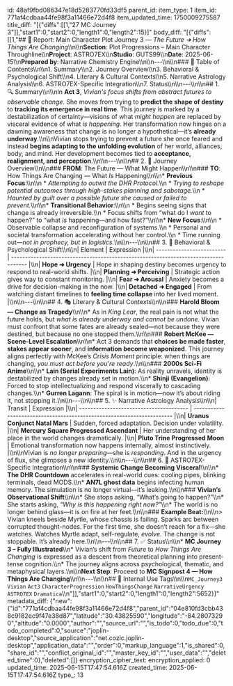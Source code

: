 id: 48af9fbd086347e18d5283770fd33df5
parent_id: 
item_type: 1
item_id: 771af4cdbaa44fe98f3a11466e72d4f8
item_updated_time: 1750009275587
title_diff: "[{\"diffs\":[[1,\"27 MC Journey 3\"]],\"start1\":0,\"start2\":0,\"length1\":0,\"length2\":15}]"
body_diff: "[{\"diffs\":[[1,\"## 📘 Report: Main Character Plot Journey 3 — *The Future ➜ How Things Are Changing*\\\n\\\n**Section**: Plot Progressions – Main Character Throughline\\\n**Project**: ASTRO7EX\\\n**Studio**: GUTS99\\\n**Date**: 2025-06-15\\\n**Prepared by**: Narrative Chemistry Engine\\\n\\\n---\\\n\\\n### 🧩 Table of Contents\\\n\\\n1. Summary\\\n2. Journey Overview\\\n3. Behavioral & Psychological Shift\\\n4. Literary & Cultural Contexts\\\n5. Narrative Astrology Analysis\\\n6. ASTRO7EX-Specific Integration\\\n7. Status\\\n\\\n---\\\n\\\n## 1. 🔍 Summary\\\n\\\nIn **Act 3**, *Vivian's focus shifts from abstract futures to observable change*. She moves from trying to **predict the shape of destiny** to **tracking its emergence in real time**. This journey is marked by a destabilization of certainty—visions of what *might happen* are replaced by visceral evidence of what *is happening*. Her transformation now hinges on a dawning awareness that change is no longer a hypothetical—it’s **already underway**.\\\n\\\nVivian stops trying to prevent a future she once feared and instead **begins adapting to the unfolding evolution** of her world, alliances, body, and mind. Her development becomes tied to **acceptance, realignment, and perception**.\\\n\\\n---\\\n\\\n## 2. 🌠 Journey Overview\\\n\\\n### **FROM**: The Future — What Might Happen\\\n\\\n### **TO**: How Things Are Changing — What *Is* Happening\\\n\\\n* **Previous Focus**:\\\n\\\n  * *Attempting to outwit the DHR Protocol.*\\\n  * *Trying to reshape potential outcomes through high-stakes planning and sabotage.*\\\n  * *Haunted by guilt over a possible future she caused or failed to prevent.*\\\n\\\n* **Transitional Behavior**:\\\n\\\n  * Begins seeing signs that change is already irreversible.\\\n  * Focus shifts from “what do I *want* to happen?” to “what *is* happening—and how fast?”\\\n\\\n* **New Focus**:\\\n\\\n  * Observable collapse and reconfiguration of systems.\\\n  * Personal and societal transformation accelerating without her control.\\\n  * Time running out—*not in prophecy, but in logistics.*\\\n\\\n---\\\n\\\n## 3. 🧠 Behavioral & Psychological Shift\\\n\\\n| Element                   | Expression                                                                          |\\\n| ------------------------- | ----------------------------------------------------------------------------------- |\\\n| **Hope ➜ Urgency**        | Hope in shaping destiny becomes urgency to respond to real-world shifts.            |\\\n| **Planning ➜ Perceiving** | Strategic action gives way to constant monitoring.                                  |\\\n| **Fear ➜ Arousal**        | Anxiety becomes a drive for decision-making in the now.                             |\\\n| **Detached ➜ Engaged**    | From watching distant timelines to **feeling time collapse** into her lived moment. |\\\n\\\n---\\\n\\\n## 4. 🎭 Literary & Cultural Contexts\\\n\\\n### **Harold Bloom — Change as Tragedy**\\\n\\\n* As in *King Lear*, the real pain is not what the future holds, but *what is already underway and cannot be undone*. Vivian must confront that some fates are already sealed—not because they were destined, but because no one stopped them.\\\n\\\n### **Robert McKee — Scene-Level Escalation**\\\n\\\n* Act 3 demands that **choices be made faster**, **stakes appear sooner**, and **information become weaponized**. This journey aligns perfectly with McKee’s *Crisis Moment* principle: when things are changing, *you must act before you're ready*.\\\n\\\n### **2000s Sci-Fi Anime**\\\n\\\n* **Lain (Serial Experiments Lain)**: As reality unravels, identity is destabilized by changes already set in motion.\\\n* **Shinji (Evangelion)**: Forced to stop intellectualizing and respond viscerally to cascading changes.\\\n* **Gurren Lagann**: The spiral is in motion—now it’s about riding it, not stopping it.\\\n\\\n---\\\n\\\n## 5. ✨ Narrative Astrology Analysis\\\n\\\n| Transit                                 | Expression                                                             |\\\n| --------------------------------------- | ---------------------------------------------------------------------- |\\\n| **Uranus Conjunct Natal Mars**          | Sudden, forced adaptation. Decision under volatility.                  |\\\n| **Mercury Square Progressed Ascendant** | Her understanding of her place in the world changes dramatically.      |\\\n| **Pluto Trine Progressed Moon**         | Emotional transformation now happens internally, almost instinctively. |\\\n\\\nVivian is *no longer preparing*—she is *responding*. And in the urgency of flux, she glimpses a new identity.\\\n\\\n---\\\n\\\n## 6. 🔧 ASTRO7EX-Specific Integration\\\n\\\n### **Systemic Change Becoming Visceral**\\\n\\\n* **The DHR Countdown** accelerates in real-world cues: cooling pipes, blinking terminals, dead MODS.\\\n* **AN7L ghost data** begins infecting human memory. The simulation is no longer virtual—it’s leaking.\\\n\\\n### **Vivian’s Observational Shift**\\\n\\\n* She stops asking, “What’s going to happen?”\\\n* She starts asking, “*Why is this happening right now?*”\\\n* The world is no longer behind glass—it is on fire at her feet.\\\n\\\n### **Example Beat:**\\\n\\\n> Vivian kneels beside Myrtle, whose chassis is failing. Sparks arc between corrupted thought-nodes. For the first time, she doesn’t reach for a fix—she watches. Watches Myrtle adapt, self-regulate, *evolve*. The change is not stoppable. It’s already here.\\\n\\\n---\\\n\\\n## 7. ✅ Status\\\n\\\n* **MC Journey 3 – Fully Illustrated**\\\n* Vivian’s shift from *Future* to *How Things Are Changing* is expressed as a descent from theoretical planning into present-tense cognition.\\\n* The journey aligns across psychological, thematic, and metaphysical layers.\\\n\\\n**Next Step**: Proceed to **MC Signpost 4 — How Things Are Changing**\\\n\\\n---\\\n\\\n## 🧪 Internal Use Tags\\\n\\\n`MC_Journey3` `Vivian` `Act3` `CharacterProgression` `HowThingsChange` `NarrativeUrgency` `ASTRO7EX` `Dramatica`\\\n\"]],\"start1\":0,\"start2\":0,\"length1\":0,\"length2\":5652}]"
metadata_diff: {"new":{"id":"771af4cdbaa44fe98f3a11466e72d4f8","parent_id":"04e810fd3cbb438c9182ec9f47e38d87","latitude":"30.43825590","longitude":"-84.28073290","altitude":"0.0000","author":"","source_url":"","is_todo":0,"todo_due":0,"todo_completed":0,"source":"joplin-desktop","source_application":"net.cozic.joplin-desktop","application_data":"","order":0,"markup_language":1,"is_shared":0,"share_id":"","conflict_original_id":"","master_key_id":"","user_data":"","deleted_time":0},"deleted":[]}
encryption_cipher_text: 
encryption_applied: 0
updated_time: 2025-06-15T17:47:54.616Z
created_time: 2025-06-15T17:47:54.616Z
type_: 13